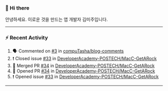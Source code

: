 ### 👋 Hi there 

안녕하세요. 이로운 것을 만드는 앱 개발자 김미주입니다. 

---
### :zap: Recent Activity

<!--START_SECTION:activity-->
1. 🗣 Commented on [#3](https://github.com/compuTasha/blog-comments/issues/3) in [compuTasha/blog-comments](https://github.com/compuTasha/blog-comments)
2. ❗️ Closed issue [#33](https://github.com/DeveloperAcademy-POSTECH/MacC-GetARock/issues/33) in [DeveloperAcademy-POSTECH/MacC-GetARock](https://github.com/DeveloperAcademy-POSTECH/MacC-GetARock)
3. 🎉 Merged PR [#34](https://github.com/DeveloperAcademy-POSTECH/MacC-GetARock/pull/34) in [DeveloperAcademy-POSTECH/MacC-GetARock](https://github.com/DeveloperAcademy-POSTECH/MacC-GetARock)
4. 💪 Opened PR [#34](https://github.com/DeveloperAcademy-POSTECH/MacC-GetARock/pull/34) in [DeveloperAcademy-POSTECH/MacC-GetARock](https://github.com/DeveloperAcademy-POSTECH/MacC-GetARock)
5. ❗️ Opened issue [#33](https://github.com/DeveloperAcademy-POSTECH/MacC-GetARock/issues/33) in [DeveloperAcademy-POSTECH/MacC-GetARock](https://github.com/DeveloperAcademy-POSTECH/MacC-GetARock)
<!--END_SECTION:activity-->

---

<!--
**compuTasha/compuTasha** is a ✨ _special_ ✨ repository because its `README.md` (this file) appears on your GitHub profile.

Here are some ideas to get you started:

- 🔭 I’m currently working on ...
- 🌱 I’m currently learning ...
- 👯 I’m looking to collaborate on ...
- 🤔 I’m looking for help with ...
- 💬 Ask me about ...
- 📫 How to reach me: ...
- 😄 Pronouns: ...
- ⚡ Fun fact: ...
-->